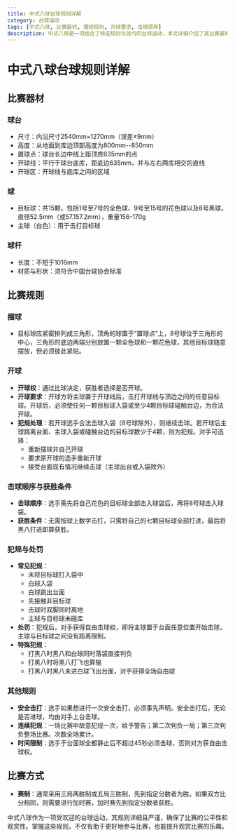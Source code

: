 ```yaml
---
title: 中式八球台球规则详解
category: 台球运动
tags: [中式八球, 比赛器材, 摆球规则, 开球要求, 击球顺序]
description: 中式八球是一项结合了特定规则与技巧的台球运动，本文详细介绍了其比赛器材标准、摆球规则、开球要求、击球顺序及获胜条件等关键要素。此外，还涵盖了犯规处理与处罚机制以及比赛方式等内容，为爱好者提供了全面了解和参与中式八球的基础知识。
---
```

# 中式八球台球规则详解
## 比赛器材

### 球台
- 尺寸：内沿尺寸2540mm×1270mm（误差±9mm）
- 高度：从地面到库边顶部高度为800mm--850mm
- 置球点：球台长边中线上距顶库635mm的点
- 开球线：平行于球台底库，距底边635mm，并与左右两库相交的直线
- 开球区：开球线与底库之间的区域

### 球
- 目标球：共15颗，包括1号至7号的全色球、9号至15号的花色球以及8号黑球。直径52.5mm（或57.157.2mm），重量156-170g
- 主球（白色）：用于击打目标球

### 球杆
- 长度：不短于1016mm
- 材质与形状：须符合中国台球协会标准

## 比赛规则

### 摆球
- 目标球应紧密排列成三角形，顶角的球置于“置球点”上，8号球位于三角形的中心，三角形的底边两端分别放置一颗全色球和一颗花色球，其他目标球随意摆放，但必须彼此紧贴。

### 开球
- **开球权**：通过比球决定，获胜者选择是否开球。
- **开球要求**：开球方将主球置于开球线后，击打开球线与顶边之间的任意目标球。开球后，必须使任何一颗目标球入袋或至少4颗目标球碰触台边，为合法开球。
- **犯规处理**：若开球选手合法击球入袋（8号球除外），则继续击球。若开球后主球跳离台面、主球入袋或碰触台边的目标球数少于4颗，则为犯规。对手可选择：
  - 重新摆球并自己开球
  - 要求原开球的选手重新开球
  - 接受台面现有情况继续击球（主球出台或入袋除外）

### 击球顺序与获胜条件
- **击球顺序**：选手需先将自己花色的目标球全部击入球袋后，再将8号球击入球袋。
- **获胜条件**：无需按球上数字击打，只需将自己的七颗目标球全部打进，最后将黑八打进即算获胜。

### 犯规与处罚
- **常见犯规**：
  - 未将目标球打入袋中
  - 白球入袋
  - 白球跳出台面
  - 先接触非目标球
  - 击球时双脚同时离地
  - 主球与目标球未碰库
- **处罚**：犯规后，对手获得自由击球权，即将主球置于台面任意位置开始击球，主球与目标球之间没有距离限制。
- **特殊犯规**：
  - 打黑八时黑八和白球同时落袋直接判负
  - 打黑八时将黑八打飞也算输
  - 打黑八时黑八未进白球飞出台面，对手获得全场自由球

### 其他规则
- **安全击打**：选手如果想进行一次安全击打，必须事先声明。安全击打后，无论是否进球，均由对手上台击球。
- **连续犯规**：一场比赛中故意犯规一次，给予警告；第二次判负一局；第三次判负整场比赛。次数全场累计。
- **时间限制**：选手于台面球全都静止后不超过45秒必须击球，否则对方获自由击球权。

## 比赛方式
- **赛制**：通常采用三局两胜制或五局三胜制，先到指定分数者为胜。如果双方比分相同，则需要进行加时赛，加时赛先到指定分数者获胜。

中式八球作为一项受欢迎的台球运动，其规则详细且严谨，确保了比赛的公平性和观赏性。掌握这些规则，不仅有助于更好地参与比赛，也能提升观赏比赛的乐趣。